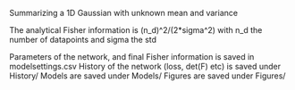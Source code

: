 Summarizing a 1D Gaussian with unknown mean and variance


The analytical Fisher information is (n_d)^2/(2*sigma^2) with n_d the number of datapoints and sigma the std


Parameters of the network, and final Fisher information is saved in modelsettings.csv
History of the network (loss, det(F) etc) is saved under History/
Models are saved under Models/
Figures are saved under Figures/
